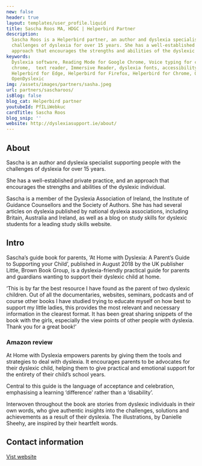 ```yaml
---
new: false
header: true
layout: templates/user_profile.liquid
title: Sascha Roos MA, HDGC | Helperbird Partner
description:
  Sascha Roos is a Helperbird partner, an author and dyslexia specialist supporting people with the
  challenges of dyslexia for over 15 years. She has a well-established private practice, and an
  approach that encourages the strengths and abilities of the dyslexic individual.
keywords:
  Dyslexia software, Reading Mode for Google Chrome, Voice typing for chrome, Text to speech for
  chrome,  text reader, Immersive Reader, dyslexia fonts, accessibility software, dyslexia software,
  Helperbird for Edge, Helperbird for Firefox, Helperbird for Chrome, Opendyslexic for Chrome,
  OpenDyslexic
img: /assets/images/partners/sasha.jpeg
url: partners/sascharoos/
isBlog: false
blog_cat: Helperbird partner
youtubeId: PfILiWebkuc
cardTitle: Sascha Roos
blog_snip: ''
website: http://dyslexiasupport.ie/about/
---
```


## About

Sascha is an author and dyslexia specialist supporting people with the challenges of dyslexia for
over 15 years.

She has a well-established private practice, and an approach that encourages the strengths and
abilities of the dyslexic individual.

Sascha is a member of the Dyslexia Association of Ireland, the Institute of Guidance Counsellors and
the Society of Authors. She has had several articles on dyslexia published by national dyslexia
associations, including Britain, Australia and Ireland, as well as a blog on study skills for
dyslexic students for a leading study skills website.


## Intro

Sascha’s guide book for parents, ‘At Home with Dyslexia: A Parent’s Guide to Supporting your Child’,
published in August 2018 by the UK publisher Little, Brown Book Group, is a dyslexia-friendly
practical guide for parents and guardians wanting to support their dyslexic child at home.

‘This is by far the best resource I have found as the parent of two dyslexic children. Out of all
the documentaries, websites, seminars, podcasts and of course other books I have studied trying to
educate myself on how best to support my little ladies, this provides the most relevant and
necessary information in the clearest format. It has been great sharing snippets of the book with
the girls, especially the view points of other people with dyslexia. Thank you for a great book!’

### Amazon review

At Home with Dyslexia empowers parents by giving them the tools and strategies to deal with
dyslexia. It encourages parents to be advocates for their dyslexic child, helping them to give
practical and emotional support for the entirety of their child’s school years.

Central to this guide is the language of acceptance and celebration, emphasising a learning
‘difference’ rather than a ‘disability’.

Interwoven throughout the book are stories from dyslexic individuals in their own words, who give
authentic insights into the challenges, solutions and achievements as a result of their dyslexia.
The illustrations, by Danielle Sheehy, are inspired by their heartfelt words.

## Contact information

[Vist website](https://dyslexiasupport.ie/about/)
